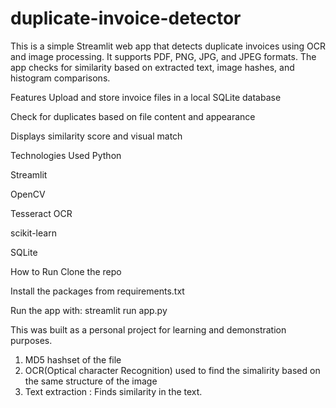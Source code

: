 # duplicate-invoice-detector
This is a simple Streamlit web app that detects duplicate invoices using OCR and image processing. It supports PDF, PNG, JPG, and JPEG formats. The app checks for similarity based on extracted text, image hashes, and histogram comparisons.

Features
Upload and store invoice files in a local SQLite database

Check for duplicates based on file content and appearance

Displays similarity score and visual match

Technologies Used
Python

Streamlit

OpenCV

Tesseract OCR

scikit-learn

SQLite

How to Run
Clone the repo

Install the packages from requirements.txt

Run the app with: streamlit run app.py

This was built as a personal project for learning and demonstration purposes.
1) MD5 hashset of the file
2) OCR(Optical character Recognition) used to find the simalirity based on the same structure of the image
3) Text extraction : Finds similarity in the text.
